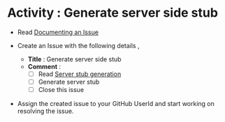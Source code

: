 # Activity : Generate server side stub

* Read [Documenting an Issue](https://github.com/openBackhaul/ApplicationPattern/blob/develop/doc/PreparingSpecifying/DocumentingAnIssue/DocumentingAnIssue.md)
  
* Create an Issue with the following details , 
  * **Title** : Generate server side stub
  * **Comment** :
    - [ ] Read [Server stub generation](https://github.com/openBackhaul/ApplicationPattern/blob/PrathibaJee/issue256/doc/ImplementingApplications/ImplementingApplication/Steps2GenerateServerStub/Steps2GenerateServerStub.md)
    - [ ] Generate server stub
    - [ ] Close this issue

* Assign the created issue to your GitHub UserId and start working on resolving the issue.
